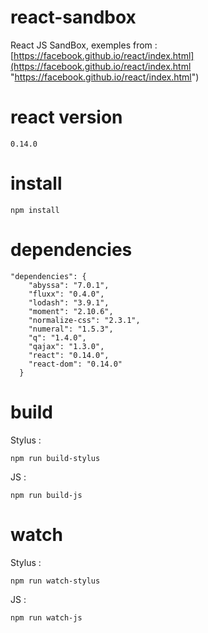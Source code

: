 # react-sandbox
React JS SandBox, exemples from :
[https://facebook.github.io/react/index.html](https://facebook.github.io/react/index.html "https://facebook.github.io/react/index.html")

# react version
```
0.14.0
```

# install
```
npm install
```

# dependencies
```
"dependencies": {
    "abyssa": "7.0.1",
    "fluxx": "0.4.0",
    "lodash": "3.9.1",
    "moment": "2.10.6",
    "normalize-css": "2.3.1",
    "numeral": "1.5.3",
    "q": "1.4.0",
    "qajax": "1.3.0",
    "react": "0.14.0",
    "react-dom": "0.14.0"
  }
```

# build
Stylus :
```
npm run build-stylus
```

JS :
```
npm run build-js
```

# watch
Stylus :
```
npm run watch-stylus
```

JS :
```
npm run watch-js
```


